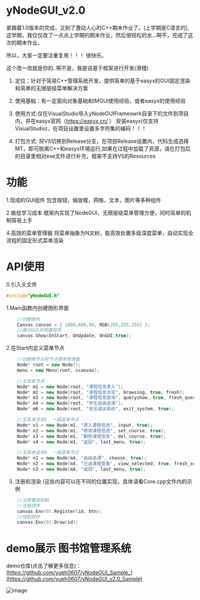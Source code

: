 # yNodeGUI_v2.0

紧跟着1.0版本的完成，又到了激动人心的C++期末作业了。(上学期是C语言的),这学期，我仅仅改了一点点上学期的期末作业，然后很轻松的水...啊不，完成了这次的期末作业。

所以，大家一定要注重复用！！！  很快乐。

这个改一改就是你的..啊不是，我是说基于框架进行开发(滑稽)

1. 定位：针对于简易C++管理系统开发，提供简单的基于easyx的GUI固定渲染和简单的无限层级菜单解决方案

2. 使用基础：有一定面向对象基础和IMGUI使用经验，或者easyx的使用经验

3. 使用方式:仅在VisualStudio导入yNodeGUIFrameowrk目录下的文件到项目内，并在easyx官网（https://easyx.cn/  ）.安装easyx(仅支持VisualStudio)，在项目设置里设置多字符集的编码！！！

4. 打包方式: 将VS切换到Release分支，在项目Release设置内，代码生成选择MT，即可脱离C++和easyx环境运行,如果在过程中加载了资源，请在打包后的目录里相对exe文件进行补充，框架不支持VS的Resources

# 功能
1.现成的GUI组件
包含按钮，缩放框，网格，文本，图片等多种组件

2.极低学习成本
框架内实现了NodeGUI，无限层级菜单管理方便，同时简单的机制容易上手

4.高效的菜单管理器
将菜单抽象为N叉树，能高效处置多级深度菜单，自动实现全流程的固定形式菜单渲染
# API使用
0.引入头文件
```c++
#include"yNodeGUI.h"
```
1.Main函数内创建图形界面
```c++
	//创建画布
	Canvas canvas = { 1000,600,90, RGB(255,255,255) }; 
	//展示GUI并阻塞程序
	canvas.Show(OnStart, OnUpdate, OnGUI,true); 
```
2.在Start内定义菜单节点
```c++
  	//创建根节点和节点菜单管理器
	Node* root = new Node();
	menu = new Menu(root, &canvas);

	//主菜单节点
	Node* m1 = new Node(root, "课程信息录入");
	Node* m2 = new Node(root, "课程信息浏览", browsing, true, fresh);
	Node* m3 = new Node(root, "课程信息查询", queryshow, true, fresh_query);
	Node* m4 = new Node(root, "学生自由选课");
	Node* m6 = new Node(root, "安全退出系统", exit_system, true);

	//主菜单选项1  一级菜单节点
	Node* x1 = new Node(m1, "录入课程信息", input, true);
	Node* x2 = new Node(m1, "修改课程信息", set_course, true);
	Node* x3 = new Node(m1, "删除课程信息", del_course, true);
	Node* x4 = new Node(m1, "返回", last_menu, true);

	//主菜单选项4  一级菜单节点
	Node* n1 = new Node(m4, "自由选课", choose, true);
	Node* n2 = new Node(m4, "已选课程查看", view_selected, true, fresh_selected);
	Node* n3 = new Node(m4, "返回", last_menu, true);
  ```
3. 注册和渲染 /这些内容可以在不同的位置实现，具体请看Core.cpp文件内的示例
```c++
	//注册重绘机制
	//注册控件
	canvas.Env(0).Register(id, btn);
	//绘制控件
	canvas.Env(0).Draw(id);
  ```

# demo展示 图书馆管理系统

demo仓库(点击了解更多信息)：[https://github.com/yueh0607/yNodeGUI_Sample_](https://github.com/yueh0607/yNodeGUI_v2.0_Sample)

![image](https://github.com/yueh0607/yNodeGUI_v2.0/assets/102401735/b0065635-af57-4f58-a19b-8b8e358472f9)

